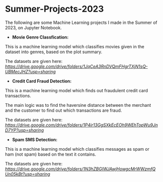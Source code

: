# Summer-Projects-2023
The following are some Machine Learning projects I made in the Summer of 2023, on Jupyter Notebook.

- **Movie Genre Classfication:**

This is a machine learning model which classifies movies given in the dataset into genres, based on the plot summary.

The datasets are given here: *https://drive.google.com/drive/folders/1JqCeA3RnDVQmFHgrTXjN1sQ-UBMecJHZ?usp=sharing*

- **Credit Card Fraud Detection:**

This is a machine learning model which finds out fraudulent credit card transactions.

The main logic was to find the haversine distance between the merchant and the customer to find out which transactions are fraud.

The datasets are given here: *https://drive.google.com/drive/folders/1P4ir13GgSXkEcEOh9WEhTopWu9JnD7YP?usp=sharing*

- **Spam SMS Detection:**

This is a machine learning model which classifies messages as spam or ham (not spam) based on the text it contains.

The datasets are given here: *https://drive.google.com/drive/folders/1N3hZBGIWJAwjHowgcMrWWzmfQUn05kBt?usp=sharing*
